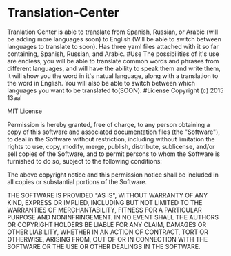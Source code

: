 # Translation-Center
Tranlation Center is able to translate from Spanish, Russian, or Arabic (will be adding more languages soon) to English (Will be able to switch between languages to translate to soon). Has three yaml files attached with it so far containing, Spanish, Russian, and Arabic.
#Use
The possibilities of it's use are endless, you will be able to translate common words and phrases from different languages, and will have the ability to speak them and write them, it will show you the word in it's natual language, along with a translation to the word in English. You will also be able to switch between which languages you want to be translated to(SOON).
#License
Copyright (c) 2015 13aal

MIT License

Permission is hereby granted, free of charge, to any person obtaining
a copy of this software and associated documentation files (the
"Software"), to deal in the Software without restriction, including
without limitation the rights to use, copy, modify, merge, publish,
distribute, sublicense, and/or sell copies of the Software, and to
permit persons to whom the Software is furnished to do so, subject to
the following conditions:

The above copyright notice and this permission notice shall be
included in all copies or substantial portions of the Software.

THE SOFTWARE IS PROVIDED "AS IS", WITHOUT WARRANTY OF ANY KIND,
EXPRESS OR IMPLIED, INCLUDING BUT NOT LIMITED TO THE WARRANTIES OF
MERCHANTABILITY, FITNESS FOR A PARTICULAR PURPOSE AND
NONINFRINGEMENT. IN NO EVENT SHALL THE AUTHORS OR COPYRIGHT HOLDERS BE
LIABLE FOR ANY CLAIM, DAMAGES OR OTHER LIABILITY, WHETHER IN AN ACTION
OF CONTRACT, TORT OR OTHERWISE, ARISING FROM, OUT OF OR IN CONNECTION
WITH THE SOFTWARE OR THE USE OR OTHER DEALINGS IN THE SOFTWARE.
